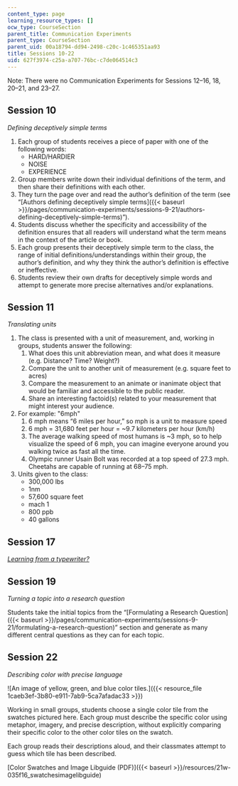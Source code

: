 ```yaml
---
content_type: page
learning_resource_types: []
ocw_type: CourseSection
parent_title: Communication Experiments
parent_type: CourseSection
parent_uid: 00a18794-dd94-2498-c20c-1c465351aa93
title: Sessions 10-22
uid: 627f3974-c25a-a707-76bc-c7de064514c3
---
```


Note: There were no Communication Experiments for Sessions 12–16, 18, 20–21, and 23–27.

Session 10
----------

_Defining deceptively simple terms_

1.  Each group of students receives a piece of paper with one of the following words:
    *   HARD/HARDIER
    *   NOISE
    *   EXPERIENCE
2.  Group members write down their individual definitions of the term, and then share their definitions with each other.
3.  They turn the page over and read the author’s definition of the term (see “[Authors defining deceptively simple terms]({{< baseurl >}}/pages/communication-experiments/sessions-9-21/authors-defining-deceptively-simple-terms)”).
4.  Students discuss whether the specificity and accessibility of the definition ensures that all readers will understand what the term means in the context of the article or book.
5.  Each group presents their deceptively simple term to the class, the range of initial definitions/understandings within their group, the author’s definition, and why they think the author’s definition is effective or ineffective.
6.  Students review their own drafts for deceptively simple words and attempt to generate more precise alternatives and/or explanations.

Session 11
----------

_Translating units_

1.  The class is presented with a unit of measurement, and, working in groups, students answer the following:
    1.  What does this unit abbreviation mean, and what does it measure (e.g. Distance? Time? Weight?)
    2.  Compare the unit to another unit of measurement (e.g. square feet to acres)
    3.  Compare the measurement to an animate or inanimate object that would be familiar and accessible to the public reader.
    4.  Share an interesting factoid(s) related to your measurement that might interest your audience.
2.  For example: "6mph"
    1.  6 mph means “6 miles per hour,” so mph is a unit to measure speed
    2.  6 mph = 31,680 feet per hour = ~9.7 kilometers per hour (km/h)
    3.  The average walking speed of most humans is ~3 mph, so to help visualize the speed of 6 mph, you can imagine everyone around you walking twice as fast all the time.
    4.  Olympic runner Usain Bolt was recorded at a top speed of 27.3 mph. Cheetahs are capable of running at 68–75 mph.
3.  Units given to the class:
    *   300,000 lbs
    *   1nm
    *   57,600 square feet
    *   mach 1
    *   800 ppb
    *   40 gallons

Session 17
----------

_[Learning from a typewriter?](https://www.insidehighered.com/views/2016/03/18/teaching-students-new-ways-thinking-through-typewriter-essay)_

Session 19
----------

_Turning a topic into a research question_

Students take the initial topics from the “[Formulating a Research Question]({{< baseurl >}}/pages/communication-experiments/sessions-9-21/formulating-a-research-question)” section and generate as many different central questions as they can for each topic.

Session 22
----------

_Describing color with precise language_

![An image of yellow, green, and blue color tiles.]({{< resource_file 1caeb3ef-3b80-e911-7ab9-5ca7afadac33 >}})

Working in small groups, students choose a single color tile from the swatches pictured here. Each group must describe the specific color using metaphor, imagery, and precise description, without explicitly comparing their specific color to the other color tiles on the swatch.

Each group reads their descriptions aloud, and their classmates attempt to guess which tile has been described.

[Color Swatches and Image Libguide (PDF)]({{< baseurl >}}/resources/21w-035f16_swatchesimagelibguide)